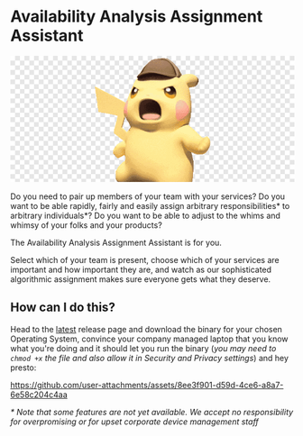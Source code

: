 # Availability Analysis Assignment Assistant

![](media/aaaa.png)

Do you need to pair up members of your team with your services? Do you want to be able rapidly, fairly and easily assign arbitrary responsibilities* to arbitrary individuals*? Do you want to be able to adjust to the whims and whimsy of your folks and your products?

The Availability Analysis Assignment Assistant is for you.

Select which of your team is present, choose which of your services are important and how important they are, and watch as our sophisticated algorithmic assignment makes sure everyone gets what they deserve.

## How can I do this?

Head to the [latest](https://github.com/a-strange/availability-analysis-assignment-assistant/releases/latest) release page and download the binary for your chosen Operating System, convince your company managed laptop that you know what you're doing and it should let you run the binary (_you may need to `chmod +x` the file and also allow it in Security and Privacy settings_) and hey presto:

https://github.com/user-attachments/assets/8ee3f901-d59d-4ce6-a8a7-6e58c204c4aa

_* Note that some features are not yet available. We accept no responsibility for overpromising or for upset corporate device management staff_
